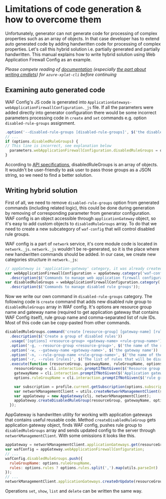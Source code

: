 # Limitations of code generation & how to overcome them

Unfortunately, generator can not generate code for processing of complex properties such as an array of objects. In that case developer has to extend auto generated code by adding handwritten code for processing of complex properties. Let's call this hybrid solution i.e. partially generated and partially handwritten. This manual explains how to write hybrid solution using Web Application Firewall Config as an example.

*Please compete reading of [documentation](https://github.com/Azure/azure-xplat-cli/blob/dev/Documentation/) (especially [the part about writing cmdlets](https://github.com/Azure/azure-xplat-cli/blob/dev/Documentation/Writing-Cmd.md)) for `azure-xplat-cli` before continuing*

## Examining auto generated code

WAF Config's JS code is generated into `ApplicationGateways-webApplicationFirewallConfiguration._js` file. If all the parameters were added directly into generator configuration there would be some incorrect parameters processing code in `create` and `set` commands e.g. option `disabled-rule-groups` assignment.

```javascript
.option('--disabled-rule-groups [disabled-rule-groups]', $('the disabled rule groups'))
// ...
if (options.disabledRuleGroups) {
// This line is incorrect, see explanation below
  parameters.webApplicationFirewallConfiguration.disabledRuleGroups = options.disabledRuleGroups;
}
```

According to [API specifications](https://github.com/Azure/azure-rest-api-specs/blob/master/arm-network/2017-03-01/swagger/applicationGateway.json#L1318), disabledRuleGroups is an array of objects. It wouldn't be user-friendly to ask user to pass those groups as a JSON string, so we need to find a better solution.

## Writing hybrid solution

First of all, we need to remove `disabled-rule-groups` option from generated commands (including related logic), this could be done during generation by removing of corresponding parameter from generator configuration. WAF config is an object accessible through `applicationGateway` object, so it's easy to add custom objects to `disabledRuleGroups` array. To do that we need to create a new subcategory of `waf-config` that will control disabled rule groups.

WAF config is a part of `network` service, it's core module code is located in `network._js`. `network._js` wouldn't be re-generated, so it is the place where new handwritten commands should be added. In our case, we create new categories structure in `network._js`:

```javascript
// appGateway is 'application-gateway' category, it was already created
var webApplicationFirewallConfiguration = appGateway.category('waf-config')
  .description($('Commands to manage web application firewall configuration'));
var disabledRuleGroups = webApplicationFirewallConfiguration.category('disabled-rule-groups')
  .description($('Commands to manage disabled rule groups'));
```

Now we write our own command in `disabled-rule-groups` category. The following code is `create` command that adds new disabled rule group to `disabledRuleGroups` array in WAF config. It's options are resource group name and gateway name (required to get application gateway that contains WAF Config itself), rule group name and comma-separated list of rule IDs. Most of this code can be copy-pasted from other commands.

```javascript
disabledRuleGroups.command('create [resource-group] [gateway-name] [rule-group-name]')
  .description($('Create a group of disabled rules'))
  .usage('[options] <resource-group> <gateway-name> <rule-group-name>')
  .option('-g, --resource-group <resource-group>', $('the name of the resource group'))
  .option('-w, --gateway-name <gateway-name>', $('the gateway name'))
  .option('-n, --rule-group-name <rule-group-name>', $('the name of the rule group that will be disabled'))
  .option('-r, --rules [rules]', $('The list of rules that will be disabled. If null, all rules of the rule group will be disabled'))
  .execute(function (resourceGroup, gatewayName, ruleGroupName, options, _) {
    resourceGroup = cli.interaction.promptIfNotGiven($('Resource group: '), resourceGroup, _);
    gatewayName = cli.interaction.promptIfNotGiven($('Application gateway name: '), gatewayName, _);
    options.ruleGroupName = cli.interaction.promptIfNotGiven($('rule group name: '), ruleGroupName, _);

    var subscription = profile.current.getSubscription(options.subscription);
    var networkManagementClient = utils.createNetworkManagementClient(subscription);
    var appGateway = new AppGateway(cli, networkManagementClient);
    appGateway.createDisabledRuleGroup(resourceGroup, gatewayName, options, _);
  });
```

AppGateway is handwritten utility for working with application gateways that contains useful reusable code. Method `createDisabledRuleGroup` gets application gateway object, finds WAF config, pushes rule group to `disabledRuleGroups` array and sends updated config to the server through `networkManagementClient`. With some omissions it looks like this.

```javascript
appGateway = networkManagementClient.applicationGateways.get(resourceGroup, appGatewayName, null, _);
var wafConfig = appGateway.webApplicationFirewallConfiguration;
// ...
wafConfig.disabledRuleGroups.push({
  ruleGroupName: options.ruleGroupName,
  rules: options.rules ? options.rules.split(',').map(utils.parseInt) : null
});
// ...
networkManagementClient.applicationGateways.createOrUpdate(resourceGroup, appGatewayName, result, _);
```

Operations `set`, `show`, `list` and `delete` can be written the same way.
